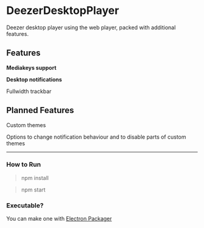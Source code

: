 # DeezerDesktopPlayer
Deezer desktop player using the web player, packed with additional features.

## Features
**Mediakeys support**

**Desktop notifications**

Fullwidth trackbar

## Planned Features
Custom themes

Options to change notification behaviour and to disable parts of custom themes

---

### How to Run

>npm install

>npm start

### Executable?

You can make one with [Electron Packager](https://www.npmjs.com/package/electron-packager)

